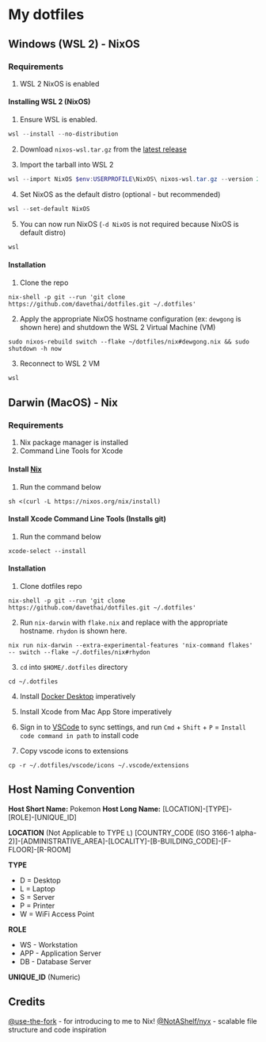 # My dotfiles

## Windows (WSL 2) - NixOS

### Requirements

1. WSL 2 NixOS is enabled

#### Installing WSL 2 (NixOS)

1. Ensure WSL is enabled.

```powershell
wsl --install --no-distribution
```

2. Download `nixos-wsl.tar.gz` from the [latest release](https://github.com/nix-community/NixOS-WSL/releases/latest)

3. Import the tarball into WSL 2

```powershell
wsl --import NixOS $env:USERPROFILE\NixOS\ nixos-wsl.tar.gz --version 2
```

4. Set NixOS as the default distro (optional - but recommended)

```powershell
wsl --set-default NixOS
```

5. You can now run NixOS (`-d NixOS` is not required because NixOS is default distro)

```powershell
wsl
```

#### Installation

1. Clone the repo

```shell
nix-shell -p git --run 'git clone https://github.com/davethai/dotfiles.git ~/.dotfiles'
```

2. Apply the appropriate NixOS hostname configuration (ex: `dewgong` is shown here) and shutdown the WSL 2 Virtual Machine (VM)

```shell
sudo nixos-rebuild switch --flake ~/dotfiles/nix#dewgong.nix && sudo shutdown -h now
```

3. Reconnect to WSL 2 VM

```powershell
wsl
```

## Darwin (MacOS) - Nix

### Requirements

1. Nix package manager is installed
2. Command Line Tools for Xcode

#### Install [Nix](https://nixos.org/download/)

1. Run the command below

```shell
sh <(curl -L https://nixos.org/nix/install)
```

#### Install Xcode Command Line Tools (Installs git)

1. Run the command below

```shell
xcode-select --install
```

#### Installation

1. Clone dotfiles repo

```shell
nix-shell -p git --run 'git clone https://github.com/davethai/dotfiles.git ~/.dotfiles'
```

2. Run `nix-darwin` with `flake.nix` and replace with the appropriate hostname. `rhydon` is shown here.

```shell
nix run nix-darwin --extra-experimental-features 'nix-command flakes' -- switch --flake ~/.dotfiles/nix#rhydon
```

3. `cd` into `$HOME/.dotfiles` directory

```shell
cd ~/.dotfiles
```

4. Install [Docker Desktop](https://docs.docker.com/desktop/setup/install/mac-install/) imperatively

5. Install Xcode from Mac App Store imperatively

6. Sign in to [VSCode](https://code.visualstudio.com/) to sync settings, and run `Cmd` + `Shift` + `P` = `Install code command in path` to install code

7. Copy vscode icons to extensions

```shell
cp -r ~/.dotfiles/vscode/icons ~/.vscode/extensions
```

## Host Naming Convention

**Host Short Name:** Pokemon
**Host Long Name:** [LOCATION]-[TYPE]-[ROLE]-[UNIQUE_ID]

**LOCATION** (Not Applicable to TYPE `L`)
[COUNTRY_CODE (ISO 3166-1 alpha-2)]-[ADMINISTRATIVE_AREA]-[LOCALITY]-[B-BUILDING_CODE]-[F-FLOOR]-[R-ROOM]

**TYPE**

- D = Desktop
- L = Laptop
- S = Server
- P = Printer
- W = WiFi Access Point

**ROLE**

- WS - Workstation
- APP - Application Server
- DB - Database Server

**UNIQUE_ID** (Numeric)

## Credits

[@use-the-fork](https://github.com/use-the-fork) - for introducing to me to Nix!
[@NotAShelf/nyx](https://github.com/NotAShelf/nyx) - scalable file structure and code inspiration
